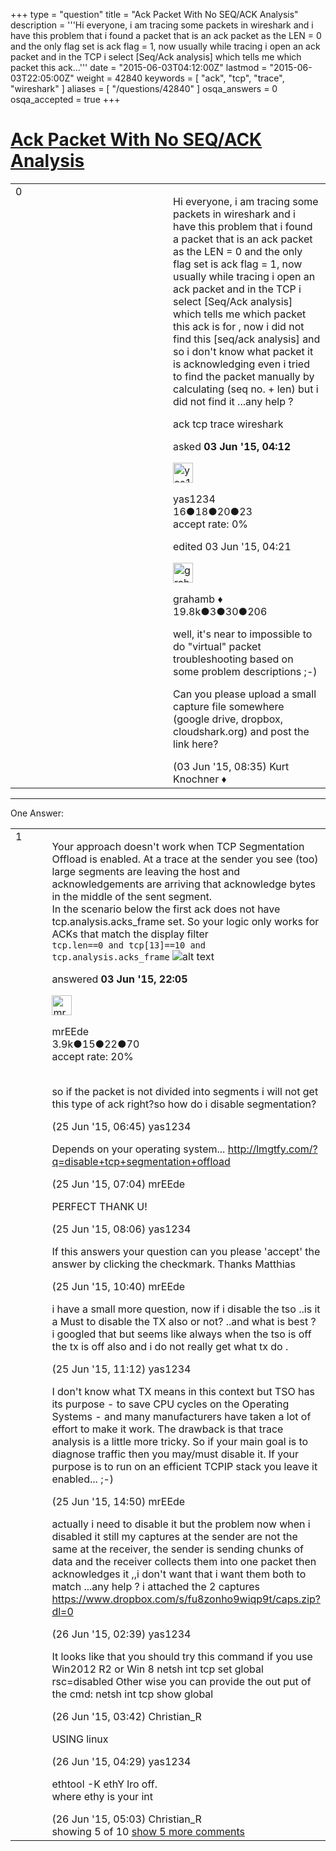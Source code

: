 +++
type = "question"
title = "Ack Packet With No SEQ/ACK Analysis"
description = '''Hi everyone, i am tracing some packets in wireshark and i have this problem that i found a packet that is an ack packet as the LEN = 0 and the only flag set is ack flag = 1, now usually while tracing i open an ack packet and in the TCP i select [Seq/Ack analysis] which tells me which packet this ack...'''
date = "2015-06-03T04:12:00Z"
lastmod = "2015-06-03T22:05:00Z"
weight = 42840
keywords = [ "ack", "tcp", "trace", "wireshark" ]
aliases = [ "/questions/42840" ]
osqa_answers = 0
osqa_accepted = true
+++

<div class="headNormal">

# [Ack Packet With No SEQ/ACK Analysis](/questions/42840/ack-packet-with-no-seqack-analysis)

</div>

<div id="main-body">

<div id="askform">

<table id="question-table" style="width:100%;"><colgroup><col style="width: 50%" /><col style="width: 50%" /></colgroup><tbody><tr class="odd"><td style="width: 30px; vertical-align: top"><div class="vote-buttons"><div id="post-42840-score" class="post-score" title="current number of votes">0</div><div id="favorite-count" class="favorite-count"></div></div></td><td><div id="item-right"><div class="question-body"><p>Hi everyone, i am tracing some packets in wireshark and i have this problem that i found a packet that is an ack packet as the LEN = 0 and the only flag set is ack flag = 1, now usually while tracing i open an ack packet and in the TCP i select [Seq/Ack analysis] which tells me which packet this ack is for , now i did not find this [seq/ack analysis] and so i don't know what packet it is acknowledging even i tried to find the packet manually by calculating (seq no. + len) but i did not find it ...any help ?</p></div><div id="question-tags" class="tags-container tags">ack tcp trace wireshark</div><div id="question-controls" class="post-controls"></div><div class="post-update-info-container"><div class="post-update-info post-update-info-user"><p>asked <strong>03 Jun '15, 04:12</strong></p><img src="https://secure.gravatar.com/avatar/890399e77f2c0c0ff2f75ea2f43d3ff8?s=32&amp;d=identicon&amp;r=g" class="gravatar" width="32" height="32" alt="yas1234&#39;s gravatar image" /><p>yas1234<br />
<span class="score" title="16 reputation points">16</span><span title="18 badges"><span class="badge1">●</span><span class="badgecount">18</span></span><span title="20 badges"><span class="silver">●</span><span class="badgecount">20</span></span><span title="23 badges"><span class="bronze">●</span><span class="badgecount">23</span></span><br />
<span class="accept_rate" title="Rate of the user&#39;s accepted answers">accept rate:</span> <span title="yas1234 has no accepted answers">0%</span></p></div><div class="post-update-info post-update-info-edited"><p>edited 03 Jun '15, 04:21</p><img src="https://secure.gravatar.com/avatar/d2a7e24ca66604c749c7c88c1da8ff78?s=32&amp;d=identicon&amp;r=g" class="gravatar" width="32" height="32" alt="grahamb&#39;s gravatar image" /><p>grahamb ♦<br />
<span class="score" title="19834 reputation points"><span>19.8k</span></span><span title="3 badges"><span class="badge1">●</span><span class="badgecount">3</span></span><span title="30 badges"><span class="silver">●</span><span class="badgecount">30</span></span><span title="206 badges"><span class="bronze">●</span><span class="badgecount">206</span></span></p></div></div><div id="comments-container-42840" class="comments-container"><span id="42852"></span><div id="comment-42852" class="comment"><div id="post-42852-score" class="comment-score"></div><div class="comment-text"><p>well, it's near to impossible to do "virtual" packet troubleshooting based on some problem descriptions ;-)</p><p>Can you please upload a small capture file somewhere (google drive, dropbox, cloudshark.org) and post the link here?</p></div><div id="comment-42852-info" class="comment-info"><span class="comment-age">(03 Jun '15, 08:35)</span> Kurt Knochner ♦</div></div></div><div id="comment-tools-42840" class="comment-tools"></div><div class="clear"></div><div id="comment-42840-form-container" class="comment-form-container"></div><div class="clear"></div></div></td></tr></tbody></table>

------------------------------------------------------------------------

<div class="tabBar">

<span id="sort-top"></span>

<div class="headQuestions">

One Answer:

</div>

</div>

<span id="42869"></span>

<div id="answer-container-42869" class="answer accepted-answer">

<table style="width:100%;"><colgroup><col style="width: 50%" /><col style="width: 50%" /></colgroup><tbody><tr class="odd"><td style="width: 30px; vertical-align: top"><div class="vote-buttons"><div id="post-42869-score" class="post-score" title="current number of votes">1</div></div></td><td><div class="item-right"><div class="answer-body"><p>Your approach doesn't work when TCP Segmentation Offload is enabled. At a trace at the sender you see (too) large segments are leaving the host and acknowledgements are arriving that acknowledge bytes in the middle of the sent segment.<br />
In the scenario below the first ack does not have tcp.analysis.acks_frame set. So your logic only works for ACKs that match the display filter<br />
<code>tcp.len==0 and tcp[13]==10 and tcp.analysis.acks_frame</code> <img src="https://osqa-ask.wireshark.org/upfiles/Screenshot-237.png" alt="alt text" /></p></div><div class="answer-controls post-controls"></div><div class="post-update-info-container"><div class="post-update-info post-update-info-user"><p>answered <strong>03 Jun '15, 22:05</strong></p><img src="https://secure.gravatar.com/avatar/5500bd1decb766660522dfb347eedc49?s=32&amp;d=identicon&amp;r=g" class="gravatar" width="32" height="32" alt="mrEEde&#39;s gravatar image" /><p>mrEEde<br />
<span class="score" title="3892 reputation points"><span>3.9k</span></span><span title="15 badges"><span class="badge1">●</span><span class="badgecount">15</span></span><span title="22 badges"><span class="silver">●</span><span class="badgecount">22</span></span><span title="70 badges"><span class="bronze">●</span><span class="badgecount">70</span></span><br />
<span class="accept_rate" title="Rate of the user&#39;s accepted answers">accept rate:</span> <span title="mrEEde has 48 accepted answers">20%</span> </br></br></p></img></div></div><div id="comments-container-42869" class="comments-container"><span id="43542"></span><div id="comment-43542" class="comment"><div id="post-43542-score" class="comment-score"></div><div class="comment-text"><p>so if the packet is not divided into segments i will not get this type of ack right?so how do i disable segmentation?</p></div><div id="comment-43542-info" class="comment-info"><span class="comment-age">(25 Jun '15, 06:45)</span> yas1234</div></div><span id="43544"></span><div id="comment-43544" class="comment"><div id="post-43544-score" class="comment-score"></div><div class="comment-text"><p>Depends on your operating system... <a href="http://lmgtfy.com/?q=disable+tcp+segmentation+offload">http://lmgtfy.com/?q=disable+tcp+segmentation+offload</a></p></div><div id="comment-43544-info" class="comment-info"><span class="comment-age">(25 Jun '15, 07:04)</span> mrEEde</div></div><span id="43546"></span><div id="comment-43546" class="comment"><div id="post-43546-score" class="comment-score"></div><div class="comment-text"><p>PERFECT THANK U!</p></div><div id="comment-43546-info" class="comment-info"><span class="comment-age">(25 Jun '15, 08:06)</span> yas1234</div></div><span id="43554"></span><div id="comment-43554" class="comment"><div id="post-43554-score" class="comment-score"></div><div class="comment-text"><p>If this answers your question can you please 'accept' the answer by clicking the checkmark. Thanks Matthias</p></div><div id="comment-43554-info" class="comment-info"><span class="comment-age">(25 Jun '15, 10:40)</span> mrEEde</div></div><span id="43558"></span><div id="comment-43558" class="comment"><div id="post-43558-score" class="comment-score"></div><div class="comment-text"><p>i have a small more question, now if i disable the tso ..is it a Must to disable the TX also or not? ..and what is best ? i googled that but seems like always when the tso is off the tx is off also and i do not really get what tx do .</p></div><div id="comment-43558-info" class="comment-info"><span class="comment-age">(25 Jun '15, 11:12)</span> yas1234</div></div><span id="43570"></span><div id="comment-43570" class="comment not_top_scorer"><div id="post-43570-score" class="comment-score"></div><div class="comment-text"><p>I don't know what TX means in this context but TSO has its purpose - to save CPU cycles on the Operating Systems - and many manufacturers have taken a lot of effort to make it work. The drawback is that trace analysis is a little more tricky. So if your main goal is to diagnose traffic then you may/must disable it. If your purpose is to run on an efficient TCPIP stack you leave it enabled... ;-)</p></div><div id="comment-43570-info" class="comment-info"><span class="comment-age">(25 Jun '15, 14:50)</span> mrEEde</div></div><span id="43582"></span><div id="comment-43582" class="comment not_top_scorer"><div id="post-43582-score" class="comment-score"></div><div class="comment-text"><p>actually i need to disable it but the problem now when i disabled it still my captures at the sender are not the same at the receiver, the sender is sending chunks of data and the receiver collects them into one packet then acknowledges it ,,i don't want that i want them both to match ...any help ? i attached the 2 captures <a href="https://www.dropbox.com/s/fu8zonho9wiqp9t/caps.zip?dl=0">https://www.dropbox.com/s/fu8zonho9wiqp9t/caps.zip?dl=0</a></p></div><div id="comment-43582-info" class="comment-info"><span class="comment-age">(26 Jun '15, 02:39)</span> yas1234</div></div><span id="43583"></span><div id="comment-43583" class="comment not_top_scorer"><div id="post-43583-score" class="comment-score"></div><div class="comment-text"><p>It looks like that you should try this command if you use Win2012 R2 or Win 8 netsh int tcp set global rsc=disabled Other wise you can provide the out put of the cmd: netsh int tcp show global</p></div><div id="comment-43583-info" class="comment-info"><span class="comment-age">(26 Jun '15, 03:42)</span> Christian_R</div></div><span id="43585"></span><div id="comment-43585" class="comment not_top_scorer"><div id="post-43585-score" class="comment-score"></div><div class="comment-text"><p>USING linux</p></div><div id="comment-43585-info" class="comment-info"><span class="comment-age">(26 Jun '15, 04:29)</span> yas1234</div></div><span id="43587"></span><div id="comment-43587" class="comment not_top_scorer"><div id="post-43587-score" class="comment-score"></div><div class="comment-text"><p>ethtool -K ethY lro off.<br />
where ethy is your int</p></div><div id="comment-43587-info" class="comment-info"><span class="comment-age">(26 Jun '15, 05:03)</span> Christian_R</div></div></div><div id="comment-tools-42869" class="comment-tools"><span class="comments-showing"> showing 5 of 10 </span> <a href="#" class="show-all-comments-link">show 5 more comments</a></div><div class="clear"></div><div id="comment-42869-form-container" class="comment-form-container"></div><div class="clear"></div></div></td></tr></tbody></table>

</div>

<div class="paginator-container-left">

</div>

</div>

</div>

